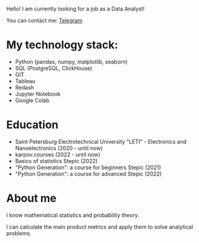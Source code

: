 

Hello! I am currently looking for a job as a Data Analyst! 

You can contact me: [Telegram](https://t.me/arinaorena)

# My technology stack:

* Python (pandas, numpy, matplotlib, seaborn)
* SQL (PostgreSQL, ClickHouse)
* GIT
* Tableau
* Redash
* Jupyter Notebook
* Google Colab

# Education

* Saint Petersburg Electrotechnical University "LETI" - Electronics and Nanoelectronics (2020 - until now)
* karpov.courses  (2022 - until now)
* Basics of statistics  Stepic (2022)
* "Python Generation": a course for beginners   Stepic  (2021)
* "Python Generation": a course for advanced   Stepic   (2022)

# About me

I know mathematical statistics and probability theory.

I can calculate the main product metrics and apply them to solve analytical problems.


